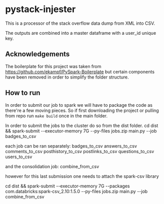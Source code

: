 # pystack-injester
This is a processor of the stack overflow data dump from XML into CSV.

The outputs are combined into a master dataframe with a user_id unique key.

## Acknowledgements
The boilerplate for this project was taken from https://github.com/ekampf/PySpark-Boilerplate
but certain components have been removed in order to simplify the folder structure.

## How to run
In order to submit our job to spark we will have to package the code as there're a few moving pieces.
So if first downloading the project or pulling from repo run `make build` once in the main folder.

In order to submit the jobs to the cluster do so from the dist folder.
cd dist && spark-submit --executor-memory 7G --py-files jobs.zip main.py --job badges_to_csv

each job can be ran separately:
badges_to_csv
answers_to_csv
comments_to_csv
posthistory_to_csv
postlinks_to_csv
questions_to_csv
users_to_csv

and the consolidation job:
combine_from_csv

however for this last submission one needs to attach the spark-csv library

cd dist && spark-submit --executor-memory 7G --packages com.databricks:spark-csv_2.10:1.5.0 --py-files jobs.zip main.py --job combine_from_csv